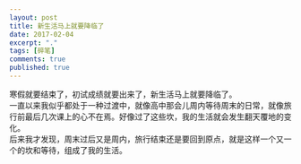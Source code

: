 ```yaml
---
layout: post
title: 新生活马上就要降临了
date: 2017-02-04
excerpt: "."
tags: [碎笔]
comments: true
published: true
---  
```

寒假就要结束了，初试成绩就要出来了，新生活马上就要降临了。  
一直以来我似乎都处于一种过渡中，就像高中那会儿周内等待周末的日常，就像旅行前最后几次课上的心不在焉。好像过了这些坎，我的生活就会发生翻天覆地的变化。  
后来我才发现，周末过后又是周内，旅行结束还是要回到原点，就是这样一个又一个的坎和等待，组成了我的生活。  
  
